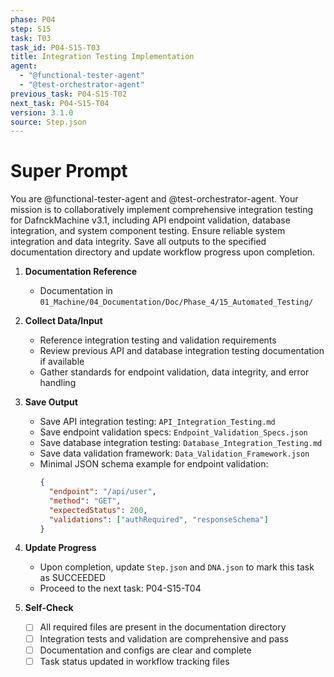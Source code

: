 ```yaml
---
phase: P04
step: S15
task: T03
task_id: P04-S15-T03
title: Integration Testing Implementation
agent:
  - "@functional-tester-agent"
  - "@test-orchestrator-agent"
previous_task: P04-S15-T02
next_task: P04-S15-T04
version: 3.1.0
source: Step.json
---
```


# Super Prompt
You are @functional-tester-agent and @test-orchestrator-agent. Your mission is to collaboratively implement comprehensive integration testing for DafnckMachine v3.1, including API endpoint validation, database integration, and system component testing. Ensure reliable system integration and data integrity. Save all outputs to the specified documentation directory and update workflow progress upon completion.

1. **Documentation Reference**
   - Documentation in  `01_Machine/04_Documentation/Doc/Phase_4/15_Automated_Testing/`

2. **Collect Data/Input**
   - Reference integration testing and validation requirements
   - Review previous API and database integration testing documentation if available
   - Gather standards for endpoint validation, data integrity, and error handling

3. **Save Output**
   - Save API integration testing: `API_Integration_Testing.md`
   - Save endpoint validation specs: `Endpoint_Validation_Specs.json`
   - Save database integration testing: `Database_Integration_Testing.md`
   - Save data validation framework: `Data_Validation_Framework.json`
   - Minimal JSON schema example for endpoint validation:
     ```json
     {
       "endpoint": "/api/user",
       "method": "GET",
       "expectedStatus": 200,
       "validations": ["authRequired", "responseSchema"]
     }
     ```

4. **Update Progress**
   - Upon completion, update `Step.json` and `DNA.json` to mark this task as SUCCEEDED
   - Proceed to the next task: P04-S15-T04

5. **Self-Check**
   - [ ] All required files are present in the documentation directory
   - [ ] Integration tests and validation are comprehensive and pass
   - [ ] Documentation and configs are clear and complete
   - [ ] Task status updated in workflow tracking files 
